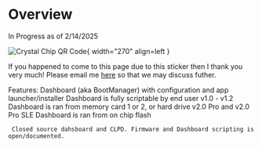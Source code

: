 # Overview

In Progress as of 2/14/2025

![Crystal Chip QR Code](https://ps2modchiptutorials.com/crystal-chips/Crystal_Chip_QR_Code.png){ width="270" align=left }

If you happened to come to this page due 
to this sticker then I thank you very much! 
Please email me [here](mailto:info@ps2modchiptutorials.com) so that 
we may discuss futher.








Features: 
     Dashboard (aka BootManager) with configuration and app launcher/installer
     Dashboard is fully scriptable by end user
     v1.0 - v1.2 Dashboard is ran from memory card 1 or 2, or hard drive
     v2.0 Pro and v2.0 Pro SLE Dashboard is ran from on chip flash

     Closed source dahsboard and CLPD. Firmware and Dashboard scripting is open/documented.